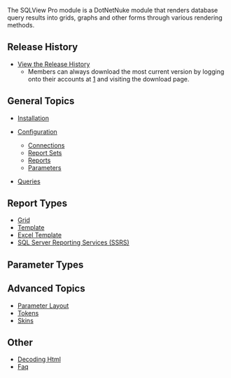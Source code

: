 The SQLView Pro module is a DotNetNuke module that renders database
query results into grids, graphs and other forms through various
rendering methods.

Release History
---------------

* [View the Release History](releases)
    -   Members can always download the most current version by logging
        onto their accounts at
        [1](http://www.dnnstuff.com?utm_source=dnnstuff&utm_medium=wiki&utm_campaign=sqlviewpro|www.dnnstuff.com)
        and visiting the download page.

General Topics
--------------

* [Installation](installation)
* [Configuration](configuration)
    -   [Connections](connections)
    -   [Report Sets](reportsets)
    -   [Reports](reports)
    -   [Parameters](parameters)

* [Queries](queries)

Report Types
------------

* [Grid](grid)
* [Template](template)
* [Excel Template](exceltemplate)
* [SQL Server Reporting Services (SSRS)](ssrs)

Parameter Types
---------------

Advanced Topics
---------------

* [Parameter Layout](parameterlayout)
* [Tokens](tokens)
* [Skins](skins)

Other
-----

* [Decoding Html](decodinghtml)
* [Faq](faq)

